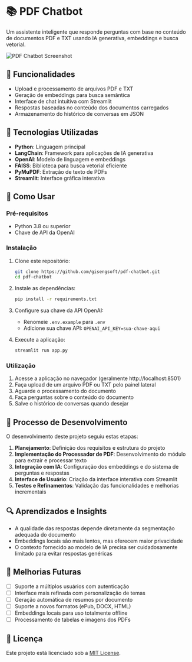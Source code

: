 # 📚 PDF Chatbot

Um assistente inteligente que responde perguntas com base no conteúdo de documentos PDF e TXT usando IA generativa, embeddings e busca vetorial.

![PDF Chatbot Screenshot](docs/screenshot.png)

## 🌟 Funcionalidades

- Upload e processamento de arquivos PDF e TXT
- Geração de embeddings para busca semântica
- Interface de chat intuitiva com Streamlit
- Respostas baseadas no conteúdo dos documentos carregados
- Armazenamento do histórico de conversas em JSON

## 🔧 Tecnologias Utilizadas

- **Python**: Linguagem principal
- **LangChain**: Framework para aplicações de IA generativa
- **OpenAI**: Modelo de linguagem e embeddings
- **FAISS**: Biblioteca para busca vetorial eficiente
- **PyMuPDF**: Extração de texto de PDFs
- **Streamlit**: Interface gráfica interativa

## 🚀 Como Usar

### Pré-requisitos

- Python 3.8 ou superior
- Chave de API da OpenAI

### Instalação

1. Clone este repositório:
   ```bash
   git clone https://github.com/gisengsoft/pdf-chatbot.git
   cd pdf-chatbot
   ```

2. Instale as dependências:
   ```bash
   pip install -r requirements.txt
   ```

3. Configure sua chave da API OpenAI:
   - Renomeie `.env.example` para `.env`
   - Adicione sua chave API: `OPENAI_API_KEY=sua-chave-aqui`

4. Execute a aplicação:
   ```bash
   streamlit run app.py
   ```

### Utilização

1. Acesse a aplicação no navegador (geralmente http://localhost:8501)
2. Faça upload de um arquivo PDF ou TXT pelo painel lateral
3. Aguarde o processamento do documento
4. Faça perguntas sobre o conteúdo do documento
5. Salve o histórico de conversas quando desejar

## 📝 Processo de Desenvolvimento

O desenvolvimento deste projeto seguiu estas etapas:

1. **Planejamento**: Definição dos requisitos e estrutura do projeto
2. **Implementação do Processador de PDF**: Desenvolvimento do módulo para extrair e processar texto
3. **Integração com IA**: Configuração dos embeddings e do sistema de perguntas e respostas
4. **Interface de Usuário**: Criação da interface interativa com Streamlit
5. **Testes e Refinamentos**: Validação das funcionalidades e melhorias incrementais

## 🔍 Aprendizados e Insights

- A qualidade das respostas depende diretamente da segmentação adequada do documento
- Embeddings locais são mais lentos, mas oferecem maior privacidade
- O contexto fornecido ao modelo de IA precisa ser cuidadosamente limitado para evitar respostas genéricas

## 🔮 Melhorias Futuras

- [ ] Suporte a múltiplos usuários com autenticação
- [ ] Interface mais refinada com personalização de temas
- [ ] Geração automática de resumos por documento
- [ ] Suporte a novos formatos (ePub, DOCX, HTML)
- [ ] Embeddings locais para uso totalmente offline
- [ ] Processamento de tabelas e imagens dos PDFs

## 📄 Licença

Este projeto está licenciado sob a [MIT License](LICENSE).